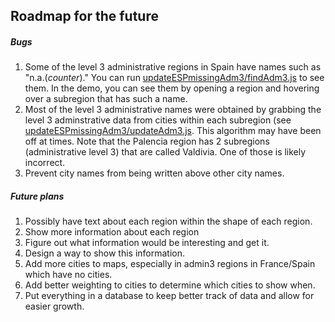 Roadmap for the future
------

##### Bugs
1. Some of the level 3 administrative regions in Spain have names such as "n.a.(*counter*)." You can run [updateESPmissingAdm3/findAdm3.js](updateESPmissingAdm3/findAdm3.js) to see them. In the demo, you can see them by opening a region and hovering over a subregion that has such a name.  
2. Most of the level 3 administrative names were obtained by grabbing the level 3 adminstrative data from cities within each subregion (see [updateESPmissingAdm3/updateAdm3.js](updateESPmissingAdm3/updateAdm3.js). This algorithm may have been off at times. Note that the Palencia region has 2 subregions (administrative level 3) that are called Valdivia. One of those is likely incorrect.
3. Prevent city names from being written above other city names.

##### Future plans
1. Possibly have text about each region within the shape of each region.  
2. Show more information about each region
  1. Figure out what information would be interesting and get it.
  2. Design a way to show this information.
3. Add more cities to maps, especially in admin3 regions in France/Spain which have no cities.
4. Add better weighting to cities to determine which cities to show when.
5. Put everything in a database to keep better track of data and allow for easier growth.
